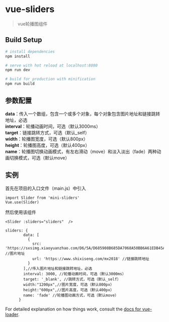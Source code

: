 # vue-sliders

> vue轮播图组件

## Build Setup

``` bash
# install dependencies
npm install

# serve with hot reload at localhost:8080
npm run dev

# build for production with minification
npm run build
```

## 参数配置
**data**：传入一个数组，包含一个或多个对象，每个对象包含图片地址和链接跳转地址，必选<br>
**interval**：轮播动画时间，可选（默认3000ms）<br>
**target**：链接跳转方式，可选（默认_self）<br>
**width**：轮播图宽度，可选（默认800px）<br>
**height**：轮播图高度，可选（默认400px）<br>
**name**：轮播图切换动画模式，有左右滑动（move）和淡入淡出（fade）两种动画切换模式，可选（默认move）<br>

## 实例
首先在项目的入口文件（main.js）中引入
``` 
import Slider from 'mini-sliders'
Vue.use(Slider) 
```

然后使用该组件
``` 
<Slider :sliders="sliders"  />
```

``` 
sliders: {
        data: [
          {
            src: 'https://sxsimg.xiaoyuanzhao.com/D6/5A/D685908B685DA7068A50BB6A61EDB45A.png', //图片地址
            url: 'https://www.shixiseng.com/mx2018' //链接跳转地址
          }
        ],//传入图片地址和链接跳转地址，必选
        interval: 3000, //轮播动画时间，可选（默认3000ms）
        target: '_blank', //跳转方式，可选（默认_self）
        width:"1200px",//图片宽度，可选（默认800px）
        height:"600px",//图片高度，可选（默认400px）
        name: 'fade' //轮播图动画方式，可选（默认move）
      } 
```

For detailed explanation on how things work, consult the [docs for vue-loader](http://vuejs.github.io/vue-loader).
